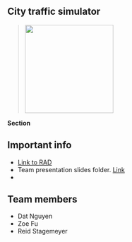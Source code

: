## City traffic simulator

> <img src="https://user-images.githubusercontent.com/35666615/52318190-de194580-2988-11e9-929d-09aec2551b13.png" height="200" width="200">



**Section** <br> 

## Important info 
- [Link to RAD](https://1drv.ms/w/s!Ao4rMqb_sxm7hLUf-XdQlYHJ8v6mWw)
- Team presentation slides folder. [Link](https://1drv.ms/f/s!Ao4rMqb_sxm7hLZ969vMy8ix-KIkQg)
- 

## Team members
- Dat Nguyen 
- Zoe Fu
- Reid Stagemeyer





